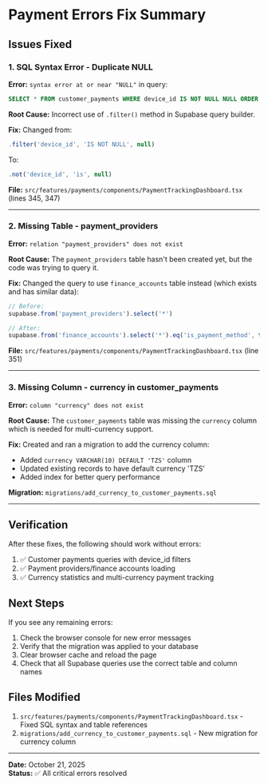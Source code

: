# Payment Errors Fix Summary

## Issues Fixed

### 1. SQL Syntax Error - Duplicate NULL
**Error:** `syntax error at or near "NULL"` in query:
```sql
SELECT * FROM customer_payments WHERE device_id IS NOT NULL NULL ORDER BY created_at DESC LIMIT 500
```

**Root Cause:** Incorrect use of `.filter()` method in Supabase query builder.

**Fix:** Changed from:
```javascript
.filter('device_id', 'IS NOT NULL', null)
```
To:
```javascript
.not('device_id', 'is', null)
```

**File:** `src/features/payments/components/PaymentTrackingDashboard.tsx` (lines 345, 347)

---

### 2. Missing Table - payment_providers
**Error:** `relation "payment_providers" does not exist`

**Root Cause:** The `payment_providers` table hasn't been created yet, but the code was trying to query it.

**Fix:** Changed the query to use `finance_accounts` table instead (which exists and has similar data):
```javascript
// Before:
supabase.from('payment_providers').select('*')

// After:
supabase.from('finance_accounts').select('*').eq('is_payment_method', true)
```

**File:** `src/features/payments/components/PaymentTrackingDashboard.tsx` (line 351)

---

### 3. Missing Column - currency in customer_payments
**Error:** `column "currency" does not exist`

**Root Cause:** The `customer_payments` table was missing the `currency` column which is needed for multi-currency support.

**Fix:** Created and ran a migration to add the currency column:
- Added `currency VARCHAR(10) DEFAULT 'TZS'` column
- Updated existing records to have default currency 'TZS'
- Added index for better query performance

**Migration:** `migrations/add_currency_to_customer_payments.sql`

---

## Verification

After these fixes, the following should work without errors:

1. ✅ Customer payments queries with device_id filters
2. ✅ Payment providers/finance accounts loading
3. ✅ Currency statistics and multi-currency payment tracking

## Next Steps

If you see any remaining errors:
1. Check the browser console for new error messages
2. Verify that the migration was applied to your database
3. Clear browser cache and reload the page
4. Check that all Supabase queries use the correct table and column names

## Files Modified

1. `src/features/payments/components/PaymentTrackingDashboard.tsx` - Fixed SQL syntax and table references
2. `migrations/add_currency_to_customer_payments.sql` - New migration for currency column

---

**Date:** October 21, 2025  
**Status:** ✅ All critical errors resolved

